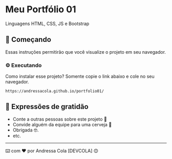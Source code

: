 # Meu Portfólio 01

Linguagens HTML, CSS, JS e Bootstrap

## 🚀 Começando

Essas instruções permitirão que você visualize o projeto em seu navegador.


### ⚙️ Executando

Como instalar esse projeto?
Somente copie o link abaixo e cole no seu navegador.

```
https://andressacola.github.io/portfolio01/
```

## 🎁 Expressões de gratidão

* Conte a outras pessoas sobre este projeto 📢
* Convide alguém da equipe para uma cerveja 🍺 
* Obrigada 🤓.
* etc.


---
⌨️ com ❤️ por Andressa Cola [DEVCOLA] 😊
